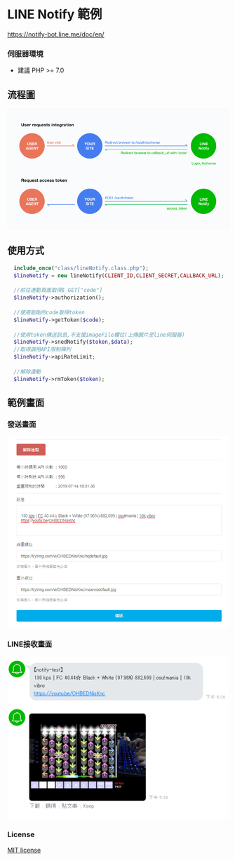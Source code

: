 # LINE Notify 範例
https://notify-bot.line.me/doc/en/

### 伺服器環境
* 建議 PHP >= 7.0

## 流程圖
![](https://raw.githubusercontent.com/MTsung/LINE_Notify_PHP/master/image/process%20chart.png)

## 使用方式
````php
  include_once("class/lineNotify.class.php");
  $lineNotify = new lineNotify(CLIENT_ID,CLIENT_SECRET,CALLBACK_URL);
  
  //前往連動頁面取得$_GET["code"]
  $lineNotify->authorization();
  
  //使用剛剛的code取得token
  $lineNotify->getToken($code);
  
  //使用token傳送訊息,不支援imageFile欄位(上傳圖片至line伺服器)
  $lineNotify->snedNotify($token,$data);
  //取得調用API限制陣列
  $lineNotify->apiRateLimit;
    
  //解除連動
  $lineNotify->rmToken($token);
````

## 範例畫面
### 發送畫面
![](https://raw.githubusercontent.com/MTsung/LINE_Notify_PHP/master/image/index.png)

### LINE接收畫面
![](https://raw.githubusercontent.com/MTsung/LINE_Notify_PHP/master/image/line.png)

### License
[MIT license](https://opensource.org/licenses/MIT)
